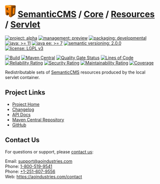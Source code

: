 # [<img src="ao-logo.png" alt="AO Logo" width="35" height="40">](https://github.com/ao-apps) [SemanticCMS](https://github.com/ao-apps/semanticcms) / [Core](https://github.com/ao-apps/semanticcms-core) / [Resources](https://github.com/ao-apps/semanticcms-core-resources) / [Servlet](https://github.com/ao-apps/semanticcms-core-resources-servlet)

[![project: alpha](https://semanticcms.com/ao-badges/project-alpha.svg)](https://aoindustries.com/life-cycle#project-alpha)
[![management: preview](https://semanticcms.com/ao-badges/management-preview.svg)](https://aoindustries.com/life-cycle#management-preview)
[![packaging: developmental](https://semanticcms.com/ao-badges/packaging-developmental.svg)](https://aoindustries.com/life-cycle#packaging-developmental)  
[![java: &gt;= 11](https://semanticcms.com/ao-badges/java-11.svg)](https://docs.oracle.com/en/java/javase/11/)
[![java ee: &gt;= 7](https://semanticcms.com/ao-badges/javaee-7.svg)](https://docs.oracle.com/javaee/7/)
[![semantic versioning: 2.0.0](https://semanticcms.com/ao-badges/semver-2.0.0.svg)](http://semver.org/spec/v2.0.0.html)
[![license: LGPL v3](https://semanticcms.com/ao-badges/license-lgpl-3.0.svg)](https://www.gnu.org/licenses/lgpl-3.0)

[![Build](https://github.com/ao-apps/semanticcms-core-resources-servlet/workflows/Build/badge.svg?branch=master)](https://github.com/ao-apps/semanticcms-core-resources-servlet/actions?query=workflow%3ABuild)
[![Maven Central](https://maven-badges.herokuapp.com/maven-central/com.semanticcms/semanticcms-core-resources-servlet/badge.svg)](https://maven-badges.herokuapp.com/maven-central/com.semanticcms/semanticcms-core-resources-servlet)
[![Quality Gate Status](https://sonarcloud.io/api/project_badges/measure?branch=master&project=com.semanticcms%3Asemanticcms-core-resources-servlet&metric=alert_status)](https://sonarcloud.io/dashboard?branch=master&id=com.semanticcms%3Asemanticcms-core-resources-servlet)
[![Lines of Code](https://sonarcloud.io/api/project_badges/measure?branch=master&project=com.semanticcms%3Asemanticcms-core-resources-servlet&metric=ncloc)](https://sonarcloud.io/component_measures?branch=master&id=com.semanticcms%3Asemanticcms-core-resources-servlet&metric=ncloc)  
[![Reliability Rating](https://sonarcloud.io/api/project_badges/measure?branch=master&project=com.semanticcms%3Asemanticcms-core-resources-servlet&metric=reliability_rating)](https://sonarcloud.io/component_measures?branch=master&id=com.semanticcms%3Asemanticcms-core-resources-servlet&metric=Reliability)
[![Security Rating](https://sonarcloud.io/api/project_badges/measure?branch=master&project=com.semanticcms%3Asemanticcms-core-resources-servlet&metric=security_rating)](https://sonarcloud.io/component_measures?branch=master&id=com.semanticcms%3Asemanticcms-core-resources-servlet&metric=Security)
[![Maintainability Rating](https://sonarcloud.io/api/project_badges/measure?branch=master&project=com.semanticcms%3Asemanticcms-core-resources-servlet&metric=sqale_rating)](https://sonarcloud.io/component_measures?branch=master&id=com.semanticcms%3Asemanticcms-core-resources-servlet&metric=Maintainability)
[![Coverage](https://sonarcloud.io/api/project_badges/measure?branch=master&project=com.semanticcms%3Asemanticcms-core-resources-servlet&metric=coverage)](https://sonarcloud.io/component_measures?branch=master&id=com.semanticcms%3Asemanticcms-core-resources-servlet&metric=Coverage)

Redistributable sets of [SemanticCMS](https://github.com/ao-apps/semanticcms) resources produced by the local servlet container.

## Project Links
* [Project Home](https://semanticcms.com/core/resources/servlet/)
* [Changelog](https://semanticcms.com/core/resources/servlet/changelog)
* [API Docs](https://semanticcms.com/core/resources/servlet/apidocs/)
* [Maven Central Repository](https://central.sonatype.com/search?namespace=com.semanticcms&q=a%3Asemanticcms-core-resources-servlet)
* [GitHub](https://github.com/ao-apps/semanticcms-core-resources-servlet)

## Contact Us
For questions or support, please [contact us](https://aoindustries.com/contact):

Email: [support@aoindustries.com](mailto:support@aoindustries.com)  
Phone: [1-800-519-9541](tel:1-800-519-9541)  
Phone: [+1-251-607-9556](tel:+1-251-607-9556)  
Web: https://aoindustries.com/contact
